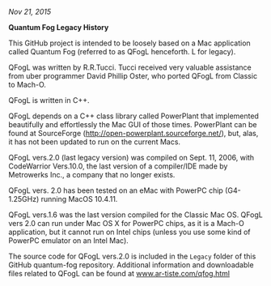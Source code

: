 *Nov 21, 2015* 

**Quantum Fog Legacy History**

This GitHub project is intended to be loosely based on a Mac application called Quantum Fog (referred to as QFogL henceforth. L for legacy). 

QFogL was written by R.R.Tucci. Tucci received very valuable assistance from uber programmer David Phillip Oster, who ported QFogL from Classic to Mach-O.

QFogL is written in C++.

QFogL depends on a C++ class library called PowerPlant that implemented beautifully and effortlessly the Mac GUI of those times. PowerPlant can be found at SourceForge (http://open-powerplant.sourceforge.net/), but, alas, it has not been updated to run on the current Macs. 

QFogL vers.2.0 (last legacy version) was compiled on Sept. 11, 2006, with CodeWarrior Vers.10.0, the last version of a compiler/IDE made by Metrowerks Inc., a company that no longer exists. 

QFogL vers. 2.0 has been tested on an eMac with PowerPC chip (G4-1.25GHz) running MacOS 10.4.11.

QFogL vers.1.6 was the last version compiled for the Classic Mac OS. QFogL vers 2.0 can run under Mac OS X for PowerPC chips, as it is a Mach-O application, but it cannot run on Intel chips (unless you use some kind of PowerPC emulator on an Intel Mac).

The source code for QFogL vers.2.0 is included in the `Legacy` folder of this GitHub quantum-fog repository. Additional information and downloadable files related to QFogL can be found at www.ar-tiste.com/qfog.html

